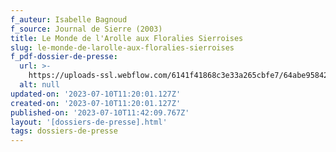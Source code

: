 ```yaml
---
f_auteur: Isabelle Bagnoud
f_source: Journal de Sierre (2003)
title: Le Monde de l'Arolle aux Floralies Sierroises
slug: le-monde-de-larolle-aux-floralies-sierroises
f_pdf-dossier-de-presse:
  url: >-
    https://uploads-ssl.webflow.com/6141f41868c3e33a265cbfe7/64abe95842accbf80fd94ed0_2003%20N14%20Le%20Monde%20de%20l%27arolle%20a.pdf
  alt: null
updated-on: '2023-07-10T11:20:01.127Z'
created-on: '2023-07-10T11:20:01.127Z'
published-on: '2023-07-10T11:42:09.767Z'
layout: '[dossiers-de-presse].html'
tags: dossiers-de-presse
---
```



